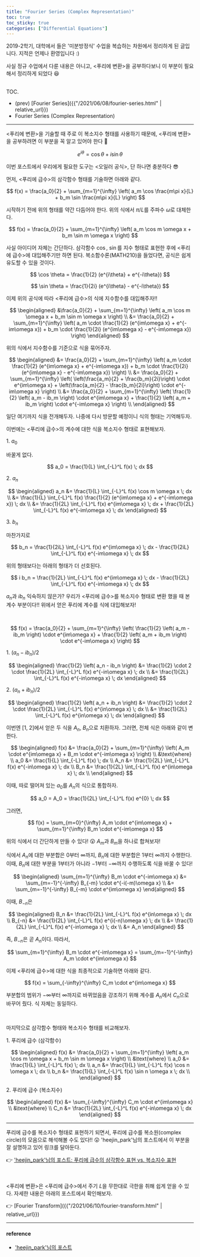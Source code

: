 ```yaml
---
title: "Fourier Series (Complex Representation)"
toc: true
toc_sticky: true
categories: ["Differential Equations"]
---
```



2019-2학기, 대학에서 들은 '미분방정식' 수업을 복습하는 차원에서 정리하게 된 글입니다. 지적은 언제나 환영입니다 :)

사실 정규 수업에서 다룬 내용은 아니고, \<푸리에 변환\>을 공부하다보니 이 부분이 필요해서 정리하게 되었다 😆

<br><span class="statement-title">TOC.</span><br>

- (prev) [Fourier Series]({{"/2021/06/08/fourier-series.html" | relative_url}})
- Fourier Series (Complex Representation)

<hr/>

\<푸리에 변환\>을 기술할 때 주로 이 복소지수 형태를 사용하기 때문에, \<푸리에 변환\>을 공부하려면 이 부분을 꼭 알고 있어야 한다 🤯

<div class="statement">

$$
e^{i\theta} = \cos \theta + i \sin \theta
$$

</div>

이번 포스트에서 우리에게 필요한 도구는 \<오일러 공식\>, 단 하나면 충분하다 😎

먼저, \<푸리에 급수\>의 삼각함수 형태를 기술하면 아래와 같다.

$$
f(x) = \frac{a_0}{2} + \sum_{m=1}^{\infty} \left( a_m \cos \frac{m\pi x}{L} + b_m \sin \frac{m\pi x}{L} \right)
$$

시작하기 전에 위의 형태를 약간 다듬어야 한다. 위의 식에서 $\pi / L$를 주파수 $\omega$로 대체한다.

$$
f(x) = \frac{a_0}{2} + \sum_{m=1}^{\infty} \left( a_m \cos m \omega x + b_m \sin m \omega x \right)
$$

사실 아이디어 자체는 간단하다. 삼각함수 $\cos$, $\sin$를 지수 형태로 표현한 후에 \<푸리에 급수\>에 대입해주기만 하면 된다. 복소함수론(MATH210)을 들었다면, 공식은 쉽게 유도할 수 있을 것이다.

<div class="statement" markdown="1">

$$
\cos \theta = \frac{1}{2} (e^{i\theta} + e^{-i\theta})
$$

$$
\sin \theta = \frac{1}{2i} (e^{i\theta} - e^{-i\theta})
$$

</div>

이제 위의 공식에 따라 \<푸리에 급수\>의 식에 지수함수를 대입해주자!!


<div class="math-statement" markdown="1">

$$
\begin{aligned}
&\frac{a_0}{2} + \sum_{m=1}^{\infty} \left( a_m \cos m \omega x + b_m \sin m \omega x \right) \\
&= \frac{a_0}{2} + \sum_{m=1}^{\infty} \left( a_m \cdot \frac{1}{2} (e^{im\omega x} + e^{-im\omega x}) + b_m \cdot \frac{1}{2i} (e^{im\omega x} - e^{-im\omega x}) \right)
\end{aligned}
$$

위의 식에서 지수함수를 기준으로 식을 묶어주자.

$$
\begin{aligned}
&= \frac{a_0}{2} + \sum_{m=1}^{\infty} \left( a_m \cdot \frac{1}{2} (e^{im\omega x} + e^{-im\omega x}) + b_m \cdot \frac{1}{2i} (e^{im\omega x} - e^{-im\omega x}) \right) \\
&= \frac{a_0}{2} + \sum_{m=1}^{\infty} \left( \left(\frac{a_m}{2} + \frac{b_m}{2i}\right) \cdot e^{im\omega x} + \left(\frac{a_m}{2} - \frac{b_m}{2i}\right) \cdot e^{-im\omega x} \right) \\
&= \frac{a_0}{2} + \sum_{m=1}^{\infty} \left( \frac{1}{2} \left( a_m - ib_m \right) \cdot e^{im\omega x} + \frac{1}{2} \left( a_m + ib_m \right) \cdot e^{-im\omega x} \right) \\
\end{aligned}
$$

일단 여기까지 식을 전개해두자. 나중에 다시 방문할 예정이니 식의 형태는 기억해두자.

</div>

<div class="math-statement" markdown="1">

이번에는 \<푸리에 급수\>의 계수에 대한 식을 복소지수 형태로 표현해보자.

1\. $a_0$

바꿀게 없다.

$$
a_0 = \frac{1}{L} \int_{-L}^L f(x) \; dx
$$

2\. $a_n$

$$
\begin{aligned}
a_n
&= \frac{1}{L} \int_{-L}^L f(x) \cos m \omega x \; dx \\
&= \frac{1}{L} \int_{-L}^L f(x) \frac{1}{2} (e^{im\omega x} + e^{-im\omega x}) \; dx \\
&= \frac{1}{2L} \int_{-L}^L f(x) e^{im\omega x} \; dx + \frac{1}{2L} \int_{-L}^L f(x) e^{-im\omega x} \; dx
\end{aligned}
$$

3\. $b_n$

마찬가지로

$$
b_n = \frac{1}{2iL} \int_{-L}^L f(x) e^{im\omega x} \; dx - \frac{1}{2iL} \int_{-L}^L f(x) e^{-im\omega x} \; dx
$$

위의 형태보다는 아래의 형태가 더 선호된다.

$$
i b_n = \frac{1}{2L} \int_{-L}^L f(x) e^{im\omega x} \; dx - \frac{1}{2L} \int_{-L}^L f(x) e^{-im\omega x} \; dx
$$

</div>

$a_n$과 $ib_n$ 익숙하지 않은가? 우리가 \<푸리에 급수\>를 복소지수 형태로 변환 했을 때 본 계수 부분이다!! 위에서 얻은 푸리에 계수를 식에 대입해보자!

<br/>

<div class="math-statement" markdown="1">

$$
f(x) = \frac{a_0}{2} + \sum_{m=1}^{\infty} \left( \frac{1}{2} \left( a_m - ib_m \right) \cdot e^{im\omega x} + \frac{1}{2} \left( a_m + ib_m \right) \cdot e^{-im\omega x} \right)
$$

1\. $(a_n - ib_n) / 2$

$$
\begin{aligned}
\frac{1}{2} \left( a_n - ib_n \right)
&= \frac{1}{2} \cdot 2 \cdot \frac{1}{2L} \int_{-L}^L f(x) e^{-in\omega x} \; dx \\
&= \frac{1}{2L} \int_{-L}^L f(x) e^{-in\omega x} \; dx
\end{aligned}
$$

2\. $(a_n + ib_n) / 2$

$$
\begin{aligned}
\frac{1}{2} \left( a_n + ib_n \right)
&= \frac{1}{2} \cdot 2 \cdot \frac{1}{2L} \int_{-L}^L f(x) e^{in\omega x} \; dx \\
&= \frac{1}{2L} \int_{-L}^L f(x) e^{in\omega x} \; dx
\end{aligned}
$$

</div>

<div class="math-statement" markdown="1">

이번엔 [1, 2]에서 얻은 두 식을 $A_n$, $B_n$으로 치환하자. 그러면, 전체 식은 아래와 같이 변한다.

$$
\begin{aligned}
f(x) &= \frac{a_0}{2} + \sum_{m=1}^{\infty} \left( A_m \cdot e^{im\omega x} + B_m \cdot e^{-im\omega x} \right) \\
&\text{where} \\
a_0 &= \frac{1}{L} \int_{-L}^L f(x) \; dx \\
A_n &= \frac{1}{2L} \int_{-L}^L f(x) e^{-in\omega x} \; dx \\
B_n &= \frac{1}{2L} \int_{-L}^L f(x) e^{in\omega x} \; dx \\
\end{aligned}
$$

이때, 따로 떨어져 있는 $a_0$를 $A_n$의 식으로 통합하자.

$$
a_0 = A_0 = \frac{1}{2L} \int_{-L}^L f(x) e^{0} \; dx
$$

그러면,

$$
f(x) = \sum_{m=0}^{\infty} A_m \cdot e^{im\omega x} + \sum_{m=1}^{\infty} B_m \cdot e^{-im\omega x}
$$

</div>

<div class="math-statement" markdown="1">

위의 식에서 더 간단하게 만들 수 있다! 😲 $A_m$과 $B_m$을 하나로 합쳐보자!

식에서 $A_n$에 대한 부분합은 $0$부터 $\infty$까지, $B_n$에 대한 부분합은 $1$부터 $\infty$까지 수행한다. 이때, $B_n$에 대한 부분을 $1$부터가 아니라 $-1$부터 $-\infty$까지 수행하도록 식을 바꿀 수 있다!

$$
\begin{aligned}
\sum_{m=1}^{\infty} B_m \cdot e^{-im\omega x}
&= \sum_{m=-1}^{-\infty} B_{-m} \cdot e^{-i(-m)\omega x} \\
&= \sum_{m=-1}^{-\infty} B_{-m} \cdot e^{im\omega x}
\end{aligned}
$$

이때, $B_{-n}$은

$$
\begin{aligned}
B_n
&= \frac{1}{2L} \int_{-L}^L f(x) e^{in\omega x} \; dx \\
B_{-n}
&= \frac{1}{2L} \int_{-L}^L f(x) e^{i(-n)\omega x} \; dx \\
&= \frac{1}{2L} \int_{-L}^L f(x) e^{-in\omega x} \; dx \\
&= A_n
\end{aligned}
$$

즉, $B_{-n}$은 곧 $A_n$이다. 따라서,

$$
\sum_{m=1}^{\infty} B_m \cdot e^{-im\omega x} = \sum_{m=-1}^{-\infty} A_m \cdot e^{im\omega x}
$$

</div>

이제 \<푸리에 급수\>에 대한 식을 최종적으로 기술하면 아래와 같다.

$$
f(x) = \sum_{-\infty}^{\infty} C_m \cdot e^{im\omega x}
$$

부분합의 범위가 $-\infty$부터 $\infty$까지로 바뀌었음을 강조하기 위해 계수를 $A_n$에서 $C_n$으로 바꾸어 줬다. 식 자체는 동일하다.

<br/>

마지막으로 삼각함수 형태와 복소지수 형태를 비교해보자.

1\. 푸리에 급수 (삼각함수)

$$
\begin{aligned}
f(x) &= \frac{a_0}{2} + \sum_{m=1}^{\infty} \left( a_m \cos m \omega x + b_m \sin m \omega x \right) \\
&\text{where} \\
a_0 &= \frac{1}{L} \int_{-L}^L f(x) \; dx \\
a_n &= \frac{1}{L} \int_{-L}^L f(x) \cos n \omega x \; dx \\
b_n &= \frac{1}{L} \int_{-L}^L f(x) \sin n \omega x \; dx \\
\end{aligned}
$$

2\. 푸리에 급수 (복소지수)

$$
\begin{aligned}
f(x) &= \sum_{-\infty}^{\infty} C_m \cdot e^{im\omega x} \\
&\text{where} \\
C_n &= \frac{1}{2L} \int_{-L}^L f(x) e^{-in\omega x} \; dx
\end{aligned}
$$

<hr/>

푸리에 급수를 복소지수 형태로 표현하기 되면서, 푸리에 급수를 복소원(complex circle)의 모음으로 해석해볼 수도 있다!! 😲 'heejin_park'님의 포스트에서 이 부분을 잘 설명하고 있어 링크를 달아둔다.

👉 ['heejin_park'님의 포스트: 푸리에 급수의 삼각함수 표현 vs. 복소지수 표현](https://infograph.tistory.com/270?category=925501)

<br/>

\<푸리에 변환\>은 \<푸리에 급수\>에서 주기 $L$을 무한대로 극한을 취해 쉽게 얻을 수 있다. 자세한 내용은 아래의 포스트에서 확인해보자.

👉 [Fourier Transform]({{"/2021/06/10/fourier-transform.html" | relative_url}})

<hr/>

#### reference

- ['heejin_park'님의 포스트](https://infograph.tistory.com/247?category=925501)